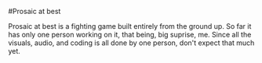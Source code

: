 #Prosaic at best

Prosaic at best is a fighting game built entirely from the ground up.
So far it has only one person working on it, that being, big suprise, me.
Since all the visuals, audio, and coding is all done by one person, don't expect that much yet.

